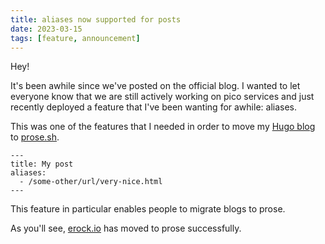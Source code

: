 ```yaml
---
title: aliases now supported for posts
date: 2023-03-15
tags: [feature, announcement]
---
```


Hey!

It's been awhile since we've posted on the official blog. I wanted to let
everyone know that we are still actively working on pico services and just
recently deployed a feature that I've been wanting for awhile: aliases.

This was one of the features that I needed in order to move my
[Hugo blog](https://erock.io) to [prose.sh](https://prose.sh).

```
---
title: My post
aliases:
  - /some-other/url/very-nice.html
---
```

This feature in particular enables people to migrate blogs to prose.

As you'll see, [erock.io](https://erock.io) has moved to prose successfully.
